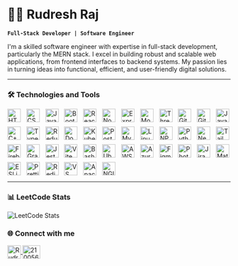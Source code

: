 # 👨‍💻 Rudresh Raj

**`Full-Stack Developer | Software Engineer`**

I'm a skilled software engineer with expertise in full-stack development, particularly the MERN stack. I excel in building robust and scalable web applications, from frontend interfaces to backend systems. My passion lies in turning ideas into functional, efficient, and user-friendly digital solutions.

---

### 🛠️ Technologies and Tools

<div style="display: grid; grid-template-columns: repeat(auto-fit, minmax(30px, 1fr)); gap: 10px;">
    <img alt="HTML5" width="30px" src="https://cdn.jsdelivr.net/gh/devicons/devicon/icons/html5/html5-original.svg" />
    <img alt="CSS3" width="30px" src="https://cdn.jsdelivr.net/gh/devicons/devicon/icons/css3/css3-original.svg" />
    <img alt="JavaScript" width="30px" src="https://cdn.jsdelivr.net/gh/devicons/devicon/icons/javascript/javascript-original.svg" />
    <img alt="Bootstrap" width="30px" src="https://cdn.jsdelivr.net/gh/devicons/devicon/icons/bootstrap/bootstrap-original.svg" />
    <img alt="React" width="30px" src="https://cdn.jsdelivr.net/gh/devicons/devicon/icons/react/react-original.svg" />
    <img alt="Node.js" width="30px" src="https://cdn.jsdelivr.net/gh/devicons/devicon/icons/nodejs/nodejs-original.svg" />
    <img alt="Express" width="30px" src="https://cdn.jsdelivr.net/gh/devicons/devicon/icons/express/express-original.svg" />
    <img alt="MongoDB" width="30px" src="https://cdn.jsdelivr.net/gh/devicons/devicon/icons/mongodb/mongodb-original.svg" />
    <img alt="Three.js" width="30px" src="https://cdn.jsdelivr.net/gh/devicons/devicon/icons/threejs/threejs-original.svg" />
    <img alt="Git" width="30px" src="https://cdn.jsdelivr.net/gh/devicons/devicon/icons/git/git-original.svg" />
    <img alt="GitHub" width="30px" src="https://cdn.jsdelivr.net/gh/devicons/devicon/icons/github/github-original.svg" />
    <img alt="Java" width="30px" src="https://cdn.jsdelivr.net/gh/devicons/devicon/icons/java/java-original.svg" />
    <img alt="C++" width="30px" src="https://cdn.jsdelivr.net/gh/devicons/devicon/icons/cplusplus/cplusplus-original.svg" />
    <img alt="TypeScript" width="30px" src="https://cdn.jsdelivr.net/gh/devicons/devicon/icons/typescript/typescript-original.svg" />
    <img alt="Redux" width="30px" src="https://cdn.jsdelivr.net/gh/devicons/devicon/icons/redux/redux-original.svg" />
    <img alt="Docker" width="30px" src="https://cdn.jsdelivr.net/gh/devicons/devicon/icons/docker/docker-original.svg" />
    <img alt="Kubernetes" width="30px" src="https://cdn.jsdelivr.net/gh/devicons/devicon/icons/kubernetes/kubernetes-plain.svg" />
    <img alt="PostgreSQL" width="30px" src="https://cdn.jsdelivr.net/gh/devicons/devicon/icons/postgresql/postgresql-original.svg" />
    <img alt="MySQL" width="30px" src="https://cdn.jsdelivr.net/gh/devicons/devicon/icons/mysql/mysql-original.svg" />
    <img alt="Linux" width="30px" src="https://cdn.jsdelivr.net/gh/devicons/devicon/icons/linux/linux-original.svg" />
    <img alt="NPM" width="30px" src="https://cdn.jsdelivr.net/gh/devicons/devicon/icons/npm/npm-original-wordmark.svg" />
    <img alt="Python" width="30px" src="https://cdn.jsdelivr.net/gh/devicons/devicon/icons/python/python-original.svg" />
    <img alt="Next.js" width="30px" src="https://cdn.jsdelivr.net/gh/devicons/devicon/icons/nextjs/nextjs-original.svg" />
    <img alt="Tailwind CSS" width="30px" src="https://cdn.jsdelivr.net/gh/devicons/devicon/icons/tailwindcss/tailwindcss-plain.svg" />
    <img alt="Firebase" width="30px" src="https://cdn.jsdelivr.net/gh/devicons/devicon/icons/firebase/firebase-plain.svg" />
    <img alt="GraphQL" width="30px" src="https://cdn.jsdelivr.net/gh/devicons/devicon/icons/graphql/graphql-plain.svg" />
    <img alt="Jest" width="30px" src="https://cdn.jsdelivr.net/gh/devicons/devicon/icons/jest/jest-plain.svg" />
    <img alt="Vite" width="30px" src="https://cdn.jsdelivr.net/gh/devicons/devicon/icons/vite/vite-original.svg" />
    <img alt="Bash" width="30px" src="https://cdn.jsdelivr.net/gh/devicons/devicon/icons/bash/bash-original.svg" />
    <img alt="Ubuntu" width="30px" src="https://cdn.jsdelivr.net/gh/devicons/devicon/icons/ubuntu/ubuntu-plain.svg" />
    <img alt="AWS" width="30px" src="https://cdn.jsdelivr.net/gh/devicons/devicon/icons/amazonwebservices/amazonwebservices-original.svg" />
    <img alt="Azure" width="30px" src="https://cdn.jsdelivr.net/gh/devicons/devicon/icons/azure/azure-original.svg" />
    <img alt="Figma" width="30px" src="https://cdn.jsdelivr.net/gh/devicons/devicon/icons/figma/figma-original.svg" />
    <img alt="Photoshop" width="30px" src="https://cdn.jsdelivr.net/gh/devicons/devicon/icons/photoshop/photoshop-plain.svg" />
    <img alt="Jira" width="30px" src="https://cdn.jsdelivr.net/gh/devicons/devicon/icons/jira/jira-original.svg" />
    <img alt="Material UI" width="30px" src="https://cdn.jsdelivr.net/gh/devicons/devicon/icons/materialui/materialui-original.svg" />
    <img alt="ESLint" width="30px" src="https://cdn.jsdelivr.net/gh/devicons/devicon/icons/eslint/eslint-original.svg" />
    <img alt="Prettier" width="30px" src="https://cdn.jsdelivr.net/gh/devicons/devicon/icons/prettier/prettier-original.svg" />
    <img alt="Redis" width="30px" src="https://cdn.jsdelivr.net/gh/devicons/devicon/icons/redis/redis-original.svg" />
    <img alt="VS Code" width="30px" src="https://cdn.jsdelivr.net/gh/devicons/devicon/icons/vscode/vscode-original.svg" />
    <img alt="Apache" width="30px" src="https://cdn.jsdelivr.net/gh/devicons/devicon/icons/apache/apache-original.svg" />
    <img alt="NGINX" width="30px" src="https://cdn.jsdelivr.net/gh/devicons/devicon/icons/nginx/nginx-original.svg" />
</div>


---

### 📊 LeetCode Stats
![LeetCode Stats](https://leetcode-stats.vercel.app/api?username=Rudresh_Raj&theme=light)

<!---

### 📊 GitHub Stats and Streak
![GitHub Stats](https://github-readme-stats.vercel.app/api?username=RudreshRaj001&show_icons=true&count_private=true&hide_title=true&hide=prs)
![Streak](https://github-readme-streak-stats.herokuapp.com/?user=RudreshRaj001)

### 🌟 Top Languages
![Top Languages](https://github-readme-stats.vercel.app/api/top-langs/?username=RudreshRaj001)

--->

### 🌐 Connect with me

<p align="left">
  <a href="https://www.linkedin.com/in/rudresh-raj-510734229/" target="_blank">
    <img align="center" src="https://cdn.jsdelivr.net/gh/devicons/devicon/icons/linkedin/linkedin-original.svg" alt="Rudresh Raj on LinkedIn" height="30" width="30" />
  </a>
<a href="https://stackoverflow.com/users/26864801/rudresh-raj" target="blank">
    <img align="center" src="https://raw.githubusercontent.com/rahuldkjain/github-profile-readme-generator/master/src/images/icons/Social/stack-overflow.svg" alt="21005632" height="30" width="40" />
</a>
</p>

<!--



-->
